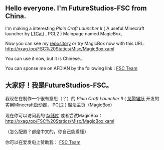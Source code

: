 ## Hello everyone. I'm FutureStudios-FSC from China.

I'm making a interesting *Plain Craft Launcher II* ( A useful Minecraft launcher by [LTCatt](https://github.com/LTCatt) , PCL2 ) Mainpage named MagicBox,

Now you can see my [repository](https://github.com/FutureStudios-FSC/PCL-Mainpage-MagicBox) or try MagicBox now with this URL: http://xxag.top/FSC%20Statics/Misc/MagicBox.xaml

You can use it now, but it is Chinese...

You can sponse me on AFDIAN by the following link : [FSC Team](https://afdian.net/a/fsc-team)

## 大家好！我是FutureStudios-FSC。

我现在在制作一个很有意思（？）的 *Plain Craft Launcher II* ( [龙腾猫跃](https://github.com/LTCatt) 开发的实用Minecraft启动器， PCL2 ) 魔法主页（MagicBox）

现在你可以访问我的 [存储库](https://github.com/FutureStudios-FSC/PCL-Mainpage-MagicBox) 或者尝试MagicBox： http://xxag.top/FSC%20Statics/Misc/MagicBox.xaml

（怎么配置？都是中文的，你自己能看懂）

你可以在爱发电上赞助我： [FSC Team](https://afdian.net/a/fsc-team)
